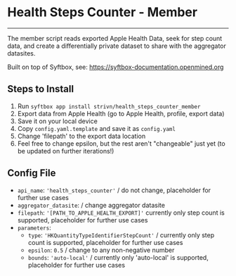 # Health Steps Counter - Member

--- 

The member script reads exported Apple Health Data, seek for step count data, and create a differentially private dataset to share with the aggregator datasites. 

Built on top of Syftbox, see: https://syftbox-documentation.openmined.org

## Steps to Install 
1. Run `syftbox app install strivn/health_steps_counter_member`
2. Export data from Apple Health (go to Apple Health, profile, export data)
3. Save it on your local device
4. Copy `config.yaml.template` and save it as `config.yaml`
5. Change 'filepath' to the export data location
6. Feel free to change epsilon, but the rest aren't "changeable" just yet (to be updated on further iterations!)


## Config File 
- `api_name`: `'health_steps_counter'` / do not change, placeholder for further use cases
- `aggregator_datasite`: / change aggregator datasite
- `filepath`: `'[PATH_TO_APPLE_HEALTH_EXPORT]'` currently only step count is supported, placeholder for further use cases
- `parameters`:
  - `type`: `'HKQuantityTypeIdentifierStepCount'` / currently only step count is supported, placeholder for further use cases
  - `epsilon`: `0.5` / change to any non-negative number 
  - `bounds`: `'auto-local'` / currently only 'auto-local' is supported, placeholder for further use cases


